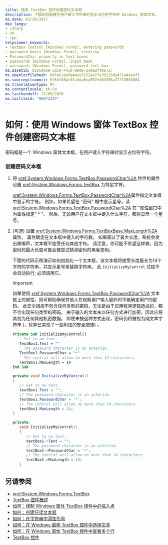 ```yaml
---
title: 使用 TextBox 控件创建密码文本框
description: 了解如何新建在用户键入字符串时显示占位符字符的 Windows 窗体文本。
ms.date: 03/30/2017
dev_langs:
- csharp
- vb
- cpp
helpviewer_keywords:
- TextBox control [Windows Forms], entering passwords
- password boxes [Windows Forms], creating
- PasswordChar property in text boxes
- passwords [Windows Forms], input mask
- passwords [Windows Forms], password text box
ms.assetid: d105d6b9-3d50-44cd-80d8-2c0e2f486727
ms.openlocfilehash: 6d7e61eefa44ce3152aa77e3922bde471a4aeaf3
ms.sourcegitcommit: 9f6df084c53a3da0ea657ed0d708a72213683084
ms.translationtype: MT
ms.contentlocale: zh-CN
ms.lasthandoff: 12/09/2020
ms.locfileid: "96971234"
---
```

# <a name="how-to-create-a-password-text-box-with-the-windows-forms-textbox-control"></a>如何：使用 Windows 窗体 TextBox 控件创建密码文本框

密码框是一个 Windows 窗体文本框，在用户键入字符串时显示占位符字符。

### <a name="to-create-a-password-text-box"></a>创建密码文本框

1. 将 <xref:System.Windows.Forms.TextBox.PasswordChar%2A> 控件的属性设置 <xref:System.Windows.Forms.TextBox> 为特定字符。

    <xref:System.Windows.Forms.TextBox.PasswordChar%2A>属性指定文本框中显示的字符。 例如，如果希望在 "密码" 框中显示星号，请 <xref:System.Windows.Forms.TextBox.PasswordChar%2A> 在 "属性窗口中为属性指定" * "。 然后，无论用户在文本框中键入什么字符，都将显示一个星号。

2.  (可选) 设置 <xref:System.Windows.Forms.TextBoxBase.MaxLength%2A> 属性。 属性确定在文本框中键入的字符数。 如果超过了最大长度，系统会发出嘟嘟声，文本框不接受任何其他字符。 请注意，你可能不希望这样做，因为密码的最大长度可能会被尝试猜测密码的黑客使用。

    下面的代码示例演示如何初始化一个文本框，该文本框将接受长度最长为14个字符的字符串，并显示星号来替换字符串。 此 `InitializeMyControl` 过程不会自动执行; 必须调用它。

    > [!IMPORTANT]
    > 如果使用 <xref:System.Windows.Forms.TextBox.PasswordChar%2A> 文本框上的属性，则可帮助确保其他人在观察用户输入密码时不能确定用户的密码。 此安全措施不包含任何类型的密码，无论是由于应用程序逻辑造成的，都不会出现任何类型的密码。 由于输入的文本未以任何方式进行加密，因此应将其视为任何其他机密数据。 即使未按这种方式出现，密码仍将被视为纯文本字符串 (，除非已实现了一些附加的安全措施) 。

    ```vb
    Private Sub InitializeMyControl()
       ' Set to no text.
       TextBox1.Text = ""
       ' The password character is an asterisk.
       TextBox1.PasswordChar = "*"
       ' The control will allow no more than 14 characters.
       TextBox1.MaxLength = 14
    End Sub
    ```

    ```csharp
    private void InitializeMyControl()
    {
       // Set to no text.
       textBox1.Text = "";
       // The password character is an asterisk.
       textBox1.PasswordChar = '*';
       // The control will allow no more than 14 characters.
       textBox1.MaxLength = 14;
    }
    ```

    ```cpp
    private:
       void InitializeMyControl()
       {
          // Set to no text.
          textBox1->Text = "";
          // The password character is an asterisk.
          textBox1->PasswordChar = '*';
          // The control will allow no more than 14 characters.
          textBox1->MaxLength = 14;
       }
    ```

## <a name="see-also"></a>另请参阅

- <xref:System.Windows.Forms.TextBox>
- [TextBox 控件概述](textbox-control-overview-windows-forms.md)
- [如何：控制 Windows 窗体 TextBox 控件中的插入点](how-to-control-the-insertion-point-in-a-windows-forms-textbox-control.md)
- [如何：创建只读文本框](how-to-create-a-read-only-text-box-windows-forms.md)
- [如何：在字符串中添加引号](how-to-put-quotation-marks-in-a-string-windows-forms.md)
- [如何：在 Windows 窗体 TextBox 控件中选择文本](how-to-select-text-in-the-windows-forms-textbox-control.md)
- [如何：在 Windows 窗体 TextBox 控件中查看多个行](how-to-view-multiple-lines-in-the-windows-forms-textbox-control.md)
- [TextBox 控件](textbox-control-windows-forms.md)
